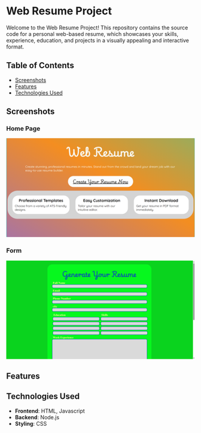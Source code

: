 # Web Resume Project

Welcome to the Web Resume Project! This repository contains the source code for a personal web-based resume, which showcases your skills, experience, education, and projects in a visually appealing and interactive format. 

## Table of Contents

- [Screenshots](#screenshots)
- [Features](#features)
- [Technologies Used](#technologies-Used)


## Screenshots

### Home Page
![Home Page](assets/images/home-page.png)

### Form
![Form](assets/images/form.png)


## Features


## Technologies Used

- **Frontend**: HTML, Javascript
- **Backend**: Node.js
- **Styling**: CSS